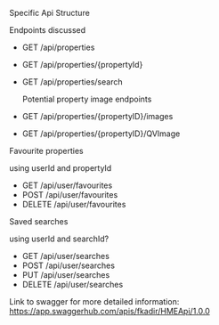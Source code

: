 Specific Api Structure

Endpoints discussed
- GET /api/properties
- GET /api/properties/{propertyId}
- GET /api/properties/search

    Potential property image endpoints 
- GET /api/properties/{propertyID}/images
- GET /api/properties/{propertyID}/QVImage

Favourite properties

using userId and propertyId
- GET /api/user/favourites
- POST /api/user/favourites
- DELETE /api/user/favourites

Saved searches

using userId and searchId?
- GET /api/user/searches
- POST /api/user/searches
- PUT /api/user/searches
- DELETE /api/user/searches

Link to swagger for more detailed information:
https://app.swaggerhub.com/apis/fkadir/HMEApi/1.0.0